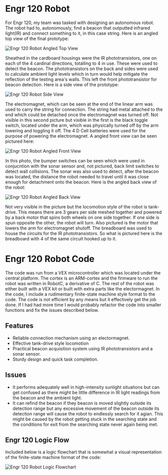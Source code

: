# Engr 120 Robot
For Engr 120, my team was tasked with designing an autonomous robot.  The robot had to, autonomously, find a beacon that outputted infrared light(IR) and connect something to it, in this case string.  Here is an angled top view of the final prototype:

![Engr 120 Robot Angled Top View](http://i.imgur.com/uy0K6FY.jpg)

Sheathed in the cardboard housings were the IR phototransistors, one on each of the 4 cardinal directions, totalling to 4 in use.  These were used to detect the beacon.  The phototransistors on the back and sides were used to calculate ambient light levels which in turn would help mitigate the reflection of the testing area's walls.  This left the front phototransistor for beacon detection.  Here is a side view of the prototype:

![Engr 120 Robot Side View](http://i.imgur.com/DvyTudR.jpg)

The electromagnet, which can be seen at the end of the linear arm was used to carry the string for connection.  The string had metal attached to the end which could be detached once the electromagnet was turned off.  Not visible in this second picture but visible in the first is the black toggle switch, located under the arm, which was physically turned off by the arm lowering and toggling it off.  The 4 D Cell batteries were used for the purpose of powering the electromagnet.  A angled front view can be seen pictured here:

![Engr 120 Robot Angled Front View](http://i.imgur.com/7FiAwIx.jpg)

In this photo, the bumper switches can be seen which were used in conjucntion with the sonar sensor and, not pictured, back limit switches to detect wall collisions.  The sonar was also used to detect, after the beacon was located, the distance the robot needed to travel until it was close enough for detachment onto the beacon.  Here is the angled back view of the robot:

![Engr 120 Robot Angled Back View](http://i.imgur.com/dJC9N54.jpg)

Not very visible in the picture but the locomotion style of the robot is tank-drive.  This means there are 3 gears per side meshed together and powered by a back motor that spins both wheels on one side together.  If one side is spun opposite the other, the robot will turn.  Also pictured is the motor that lowers the arm for electromagnet shutoff.  The breadboard was used to house the circuits for the IR phototransistors.  So what is pictured here is the breadboard with 4 of the same circuit hooked up to it.

# Engr 120 Robot Code

The code was run from a VEX microcontroller which was located under the central platform.  The cortex is an ARM-cortex and the firmware to run the robot was written in RobotC, a derivative of C.  The rest of the robot was either built with a VEX kit or built with extra parts like the electormagnet.  In the code, I include a rudimentary finite-state machine style format to the code.  The code is not efficient by any means but it effectively get the job done.  If I had had more time I would probably refactor the code into smaller functions and fix the issues described below.

## Features
* Reliable connection mechanism using an electormagnet.
* Effective tank-drive style locomotion
* Practical beacon acquisition system using IR phototransistors and a sonar sensor.
* Sturdy design and quick task completion.

## Issues
* It performs adequately well in high-intensity sunlight situations but can get confused as there might be little difference in IR light readings from the beacon and the ambient light.
* It can refind the beacon if they beacon is moved slightly outside its detection range but any excessive movement of the beacon outside its detection range will cause the robot to endlessly search for it agian.  This might be caused by the robot getting stuck in the searching state and the conditions for exit from the searching state never again being met.

## Engr 120 Logic Flow

Included below is a logic flowchart that is somewhat a visual representation of the finite-state machine format of the code:

![Engr 120 Robot Logic Flowchart](http://i.imgur.com/cA7CGhN.png)

